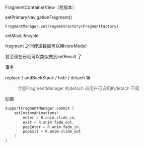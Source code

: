 FragmentContainerView（老版本）   

setPrimaryNavigationFragment()   

`FragmentManager.setFragmentFactory(FragmentFactory)`

setMaxLifecycle      



fragment 之间传递数据可以用viewModel  

甚至现在已经可以类似做到setResult 了  



事务   

replace / addBackStack / hide / detach  等  

> 注意FragmentManager 的detach 和用户可调用的detach 不同  



动画  

```kotlin
supportFragmentManager.commit {
    setCustomAnimations(
        enter = R.anim.slide_in,
        exit = R.anim.fade_out,
        popEnter = R.anim.fade_in,
        popExit = R.anim.slide_out
    )
}
```



